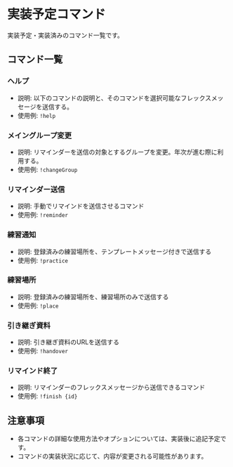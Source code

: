 # 実装予定コマンド

実装予定・実装済みのコマンド一覧です。

## コマンド一覧

### ヘルプ
- 説明: 以下のコマンドの説明と、そのコマンドを選択可能なフレックスメッセージを送信する。
- 使用例: `!help`

### メイングループ変更
- 説明: リマインダーを送信の対象とするグループを変更。年次が進む際に利用する。
- 使用例: `!changeGroup`

### リマインダー送信
- 説明: 手動でリマインドを送信させるコマンド
- 使用例: `!reminder`

### 練習通知
- 説明: 登録済みの練習場所を、テンプレートメッセージ付きで送信する
- 使用例: `!practice `

### 練習場所
- 説明: 登録済みの練習場所を、練習場所のみで送信する
- 使用例: `!place`

### 引き継ぎ資料
- 説明: 引き継ぎ資料のURLを送信する
- 使用例: `!handover`

### リマインド終了
- 説明: リマインダーのフレックスメッセージから送信できるコマンド
- 使用例: `!finish {id}`


## 注意事項
- 各コマンドの詳細な使用方法やオプションについては、実装後に追記予定です。
- コマンドの実装状況に応じて、内容が変更される可能性があります。
